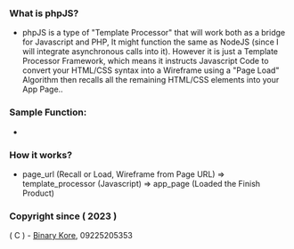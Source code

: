 ### What is phpJS?
* phpJS is a type of "Template Processor" that will work both as a bridge for Javascript and PHP, It might function the same as NodeJS (since I will integrate asynchronous calls into it). However it is just a Template Processor Framework, which means it instructs Javascript Code to convert your HTML/CSS syntax into a Wireframe using a "Page Load" Algorithm then recalls all the remaining HTML/CSS elements into your App Page..

### Sample Function:
* <script>phpJS("#element_id","page_url.html");</script>

### How it works?
* page_url (Recall or Load, Wireframe from Page URL) => template_processor (Javascript) => app_page (Loaded the Finish Product)


### Copyright since ( 2023 )
( C ) - [Binary Kore](https://github.com/binarykore), 09225205353